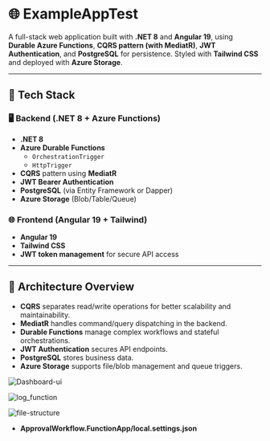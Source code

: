 ﻿# 🌐 ExampleAppTest

A full-stack web application built with **.NET 8** and **Angular 19**, using **Durable Azure Functions**, **CQRS pattern (with MediatR)**, **JWT Authentication**, and **PostgreSQL** for persistence. Styled with **Tailwind CSS** and deployed with **Azure Storage**.

---

## 🔧 Tech Stack

### 🖥️ Backend (.NET 8 + Azure Functions)
- **.NET 8**
- **Azure Durable Functions**
  - `OrchestrationTrigger`
  - `HttpTrigger`
- **CQRS** pattern using **MediatR**
- **JWT Bearer Authentication**
- **PostgreSQL** (via Entity Framework or Dapper)
- **Azure Storage** (Blob/Table/Queue)

### 🌐 Frontend (Angular 19 + Tailwind)
- **Angular 19**
- **Tailwind CSS**
- **JWT token management** for secure API access

---

## 🧱 Architecture Overview

- **CQRS** separates read/write operations for better scalability and maintainability.
- **MediatR** handles command/query dispatching in the backend.
- **Durable Functions** manage complex workflows and stateful orchestrations.
- **JWT Authentication** secures API endpoints.
- **PostgreSQL** stores business data.
- **Azure Storage** supports file/blob management and queue triggers.

![Dashboard-ui](https://github.com/user-attachments/assets/39450b7f-d0cd-4709-a14e-4b4568368fea)

![log_function](https://github.com/user-attachments/assets/ecb9860b-218c-489b-8837-74c9e42e6e71)


![file-structure](https://github.com/user-attachments/assets/dc1a32eb-046a-4ea3-8b85-41b72e2b3950)

- **ApprovalWorkflow.FunctionApp/local.settings.json**

